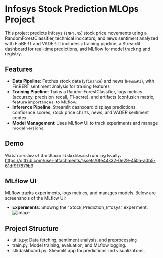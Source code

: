 # Infosys Stock Prediction MLOps Project

This project predicts Infosys (`INFY.NS`) stock price movements using a RandomForestClassifier, technical indicators, and news sentiment analyzed with FinBERT and VADER. It includes a training pipeline, a Streamlit dashboard for real-time predictions, and MLflow for model tracking and registry.

## Features
- **Data Pipeline**: Fetches stock data (`yfinance`) and news (`NewsAPI`), with FinBERT sentiment analysis for training features.
- **Training Pipeline**: Trains a RandomForestClassifier, logs metrics (accuracy, precision, recall, F1-score), and artifacts (confusion matrix, feature importances) to MLflow.
- **Inference Pipeline**: Streamlit dashboard displays predictions, confidence scores, stock price charts, news, and VADER sentiment context.
- **Model Management**: Uses MLflow UI to track experiments and manage model versions.

## Demo
Watch a video of the Streamlit dashboard running locally: <br>
https://github.com/user-attachments/assets/0fe44832-0e29-450a-a0b5-61df9f7879b9

## MLflow UI
MLflow tracks experiments, logs metrics, and manages models. Below are screenshots of the MLflow UI:
- **Experiments**: Showing the "Stock_Prediction_Infosys" experiment.
![Image](https://github.com/user-attachments/assets/67a01841-b2c8-433e-b135-26f7502791e2)

## Project Structure
- utils.py: Data fetching, sentiment analysis, and preprocessing <br>
- train.py: Model training, evaluation, and MLflow logging. <br>
- stkdashboard.py: Streamlit app for predictions and visualizations.
